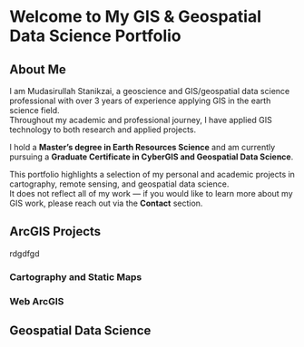 # Welcome to My GIS & Geospatial Data Science Portfolio 

## About Me

I am Mudasirullah Stanikzai, a geoscience and GIS/geospatial data science professional with over 3 years of experience applying GIS in the earth science field.  
Throughout my academic and professional journey, I have applied GIS technology to both research and applied projects.  

I hold a **Master’s degree in Earth Resources Science** and am currently pursuing a **Graduate Certificate in CyberGIS and Geospatial Data Science**.  

This portfolio highlights a selection of my personal and academic projects in cartography, remote sensing, and geospatial data science.  
It does not reflect all of my work — if you would like to learn more about my GIS work, please reach out via the **Contact** section.  

## ArcGIS Projects
rdgdfgd
### Cartography and Static Maps
### Web ArcGIS 
## Geospatial Data Science 
### 



